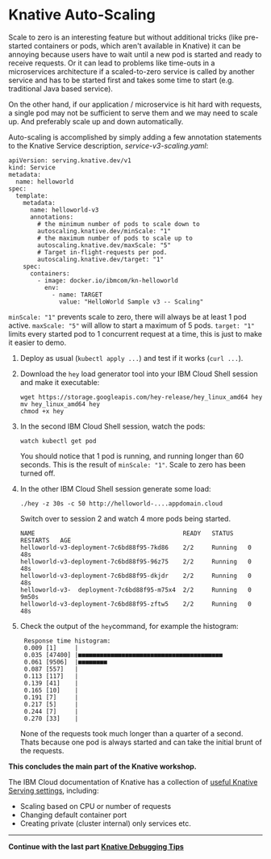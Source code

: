 # Knative Auto-Scaling

Scale to zero is an interesting feature but without additional tricks (like pre-started containers or pods, which aren't available in Knative) it can be annoying because users have to wait until a new pod is started and ready to receive requests. Or it can lead to problems like time-outs in a microservices architecture if a scaled-to-zero service is called by another service and has to be started first and takes some time to start (e.g. traditional Java based service). 

On the other hand, if our application / microservice is hit hard with requests, a single pod may not be sufficient to serve them and we may need to scale up. And preferably scale up and down automatically.

Auto-scaling is accomplished by simply adding a few annotation statements to the Knative Service description, *service-v3-scaling.yaml*:
```
apiVersion: serving.knative.dev/v1
kind: Service
metadata:
  name: helloworld
spec:
  template:
    metadata:
      name: helloworld-v3
      annotations:
        # the minimum number of pods to scale down to
        autoscaling.knative.dev/minScale: "1"
        # the maximum number of pods to scale up to
        autoscaling.knative.dev/maxScale: "5"
        # Target in-flight-requests per pod.
        autoscaling.knative.dev/target: "1"
    spec:
      containers:
        - image: docker.io/ibmcom/kn-helloworld
          env:
            - name: TARGET
              value: "HelloWorld Sample v3 -- Scaling"
```
`minScale: "1"` prevents scale to zero, there will always be at least 1 pod active.
`maxScale: "5"` will allow to start a maximum of 5 pods.
`target: "1"` limits every started pod to 1 concurrent request at a time, this is just to make it easier to demo. 


1. Deploy as usual (`kubectl apply ...`) and test if it works (`curl ...`).

1. Download the `hey` load generator tool into your IBM Cloud Shell session and make it executable:
   ```
   wget https://storage.googleapis.com/hey-release/hey_linux_amd64 hey
   mv hey_linux_amd64 hey
   chmod +x hey
   ```
1. In the second IBM Cloud Shell session, watch the pods:
   ```
   watch kubectl get pod
   ```
   You should notice that 1 pod is running, and running longer than 60 seconds. This is the result of `minScale: "1"`. Scale to zero has been turned off.
   
1. In the other IBM Cloud Shell session generate some load:
   ```
   ./hey -z 30s -c 50 http://helloworld-....appdomain.cloud   
   ```
   Switch over to session 2 and watch 4 more pods being started.
   ```
   NAME                                         READY   STATUS    RESTARTS   AGE
   helloworld-v3-deployment-7c6bd88f95-7kd86    2/2     Running   0          48s
   helloworld-v3-deployment-7c6bd88f95-96z75    2/2     Running   0          48s
   helloworld-v3-deployment-7c6bd88f95-dkjdr    2/2     Running   0          48s
   helloworld-v3-  deployment-7c6bd88f95-m75x4  2/2     Running   0          9m50s
   helloworld-v3-deployment-7c6bd88f95-zftw5    2/2     Running   0          48s
   ```
5. Check the output of the `hey`command, for example the histogram:
   ```
    Response time histogram:
    0.009 [1]     |
    0.035 [47400] |■■■■■■■■■■■■■■■■■■■■■■■■■■■■■■■■■■■■■■■■
    0.061 [9506]  |■■■■■■■■
    0.087 [557]   |
    0.113 [117]   |
    0.139 [41]    |
    0.165 [10]    |
    0.191 [7]     |
    0.217 [5]     |
    0.244 [7]     |
    0.270 [33]    |
   ```
   None of the requests took much longer than a quarter of a second. Thats because one pod is always started and can take the initial brunt of the requests.
  
**This concludes the main part of the Knative workshop.**   

The IBM Cloud documentation of Knative has a collection of [useful Knative Serving settings](https://cloud.ibm.com/docs/containers?topic=containers-serverless-apps-knative#knative-service-settings), including:

* Scaling based on CPU or number of requests
* Changing default container port
* Creating private (cluster internal) only services
etc.
  
---

__Continue with the last part [Knative Debugging Tips](7-Debugging.md)__